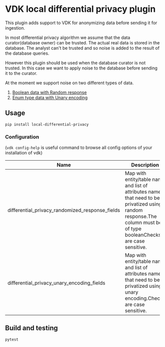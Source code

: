 # VDK local differential privacy plugin

This plugin adds support to VDK for anonymizing data before sending it for ingestion. 

In most differential privacy algorithm we assume that the data curator(database owner) can be trusted. 
The actual real data is stored in the database.
The analyst can't be trusted and so noise is added to the result of the database queries.

However this plugin should be used when the database curator is not trusted. 
In this case we want to apply noise to the database before sending it to the curator.

At the moment we support noise on two different types of data. 
1. [Boolean data with Random response](https://programming-dp.com/ch13.html#randomized-response)
2. [Enum type data with Unary encoding](https://programming-dp.com/ch13.html#unary-encoding)


## Usage

```
pip install local-differential-privacy
```

### Configuration

(`vdk config-help` is useful command to browse all config options of your installation of vdk)

| Name                                            | Description                                                                                                                                                           | (example)  Value |
|-------------------------------------------------|-----------------------------------------------------------------------------------------------------------------------------------------------------------------------|---|
| differential_privacy_randomized_response_fields | Map with entity/table name and list of attributes names that need to be privatized using random response.The column must be of type booleanChecks are case sensitive. | Default value is: '{"table_name": ["column_name"]}'.
|differential_privacy_unary_encoding_fields | Map with entity/table name and list of attributes names that need to be privatized using unary encoding.Checks are case sensitive.                                    | Default value is: '{"table_name": {"column_name":["DOMAIN_VALUE_ONE", "DOMAIN_VALUE_TWO","DOMAIN_VALUE_THREE"]}}'.


## Build and testing

```
pytest
```
